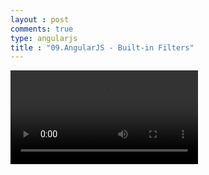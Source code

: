 ```yaml
---
layout : post
comments: true
type: angularjs
title : "09.AngularJS - Built-in Filters"
---
```


<video controls="controls"  class="movie" src="https://dl.dropboxusercontent.com/u/161895058/Video/angularjs/09.%20Egghead.io%20-%20AngularJS%20-%20Built-in%20Filters.mp4">
</video>
